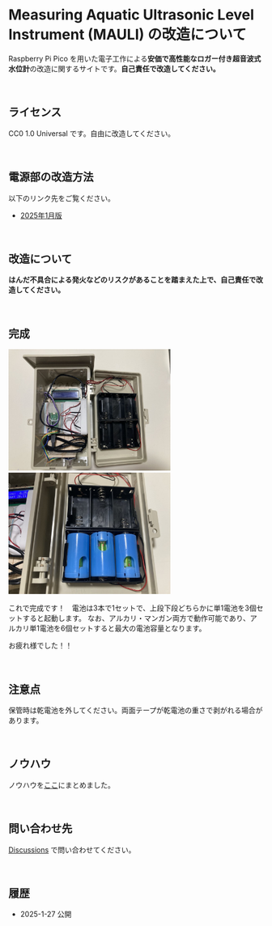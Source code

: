 # Measuring Aquatic Ultrasonic Level Instrument (MAULI) の改造について
Raspberry Pi Pico を用いた電子工作による**安価で高性能なロガー付き超音波式水位計**の改造に関するサイトです。**自己責任で改造してください。**

<br>

## ライセンス
CC0 1.0 Universal です。自由に改造してください。

<br>

## 電源部の改造方法
以下のリンク先をご覧ください。

- [2025年1月版](https://github.com/maki-makirou/Measuring_Aquatic_Ultrasonic_Level_Instrument_Mod/blob/main/MAULI_202501/MAULI_202501.md)

<br>

## 改造について
**はんだ不具合による発火などのリスクがあることを踏まえた上で、自己責任で改造してください。**

<br>

## 完成

<img src="https://github.com/maki-makirou/Measuring_Aquatic_Ultrasonic_Level_Instrument_Mod/blob/main/img/IMG_6520.JPG" width="320px">　　<img src="https://github.com/maki-makirou/Measuring_Aquatic_Ultrasonic_Level_Instrument_Mod/blob/main/img/IMG_6526.JPG" width="320px">

これで完成です！　電池は3本で1セットで、上段下段どちらかに単1電池を3個セットすると起動します。
なお、アルカリ・マンガン両方で動作可能であり、アルカリ単1電池を6個セットすると最大の電池容量となります。


お疲れ様でした！！

<br>

## 注意点
保管時は乾電池を外してください。両面テープが乾電池の重さで剥がれる場合があります。

<br>

## ノウハウ
ノウハウを[ここ](https://github.com/maki-makirou/Measuring_Aquatic_Ultrasonic_Level_Instrument/blob/main/Know-how/Know-how.md)にまとめました。

<br>

## 問い合わせ先
  [Discussions](https://github.com/maki-makirou/Measuring_Aquatic_Ultrasonic_Level_Instrument_Mod/discussions) で問い合わせてください。

<br>

## 履歴
- 2025-1-27 公開

<br>
